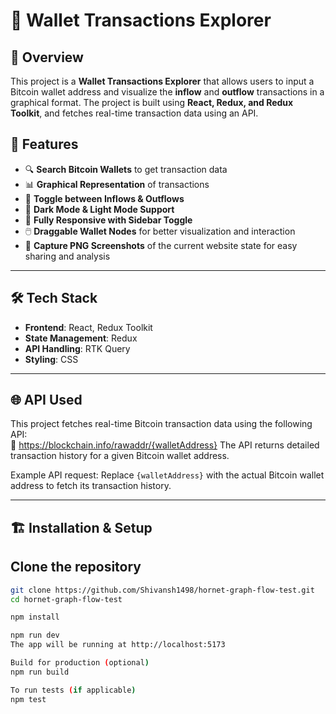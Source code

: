 # 🚀 Wallet Transactions Explorer

## 📌 Overview

This project is a **Wallet Transactions Explorer** that allows users to input a Bitcoin wallet address and visualize the **inflow** and **outflow** transactions in a graphical format. The project is built using **React, Redux, and Redux Toolkit**, and fetches real-time transaction data using an API.

## 🎯 Features

- 🔍 **Search Bitcoin Wallets** to get transaction data
- 📊 **Graphical Representation** of transactions
- 🔄 **Toggle between Inflows & Outflows**
- 🎨 **Dark Mode & Light Mode Support**
- 📱 **Fully Responsive with Sidebar Toggle**
- 🖱️ **Draggable Wallet Nodes** for better visualization and interaction
- 📸 **Capture PNG Screenshots** of the current website state for easy sharing and analysis

---

## 🛠️ Tech Stack

- **Frontend**: React, Redux Toolkit
- **State Management**: Redux
- **API Handling**: RTK Query
- **Styling**: CSS

---

## 🌐 API Used

This project fetches real-time Bitcoin transaction data using the following API:  
🔗 https://blockchain.info/rawaddr/{walletAddress}
The API returns detailed transaction history for a given Bitcoin wallet address.

Example API request: Replace `{walletAddress}` with the actual Bitcoin wallet address to fetch its transaction history.

---

## 🏗️ Installation & Setup

## Clone the repository

```bash
git clone https://github.com/Shivansh1498/hornet-graph-flow-test.git
cd hornet-graph-flow-test

npm install

npm run dev
The app will be running at http://localhost:5173

Build for production (optional)
npm run build

To run tests (if applicable)
npm test
```
